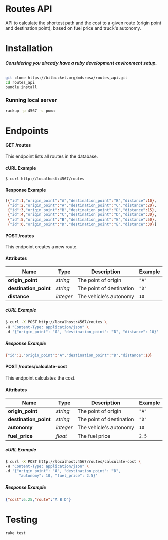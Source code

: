 # Routes API

API to calculate the shortest path and the cost to a given route (origin point and destination point), based on fuel price and truck's autonomy.

# Installation
###### **Considering you already have a ruby development environment setup.**

```bash
git clone https://bitbucket.org/mdsrosa/routes_api.git
cd routes_api
bundle install
```

### Running local server
```bash
rackup -p 4567 -s puma
```

# Endpoints

#### GET /routes

This endpoint lists all routes in the database.

#### cURL Example

```bash
$ curl http://localhost:4567/routes
```
#### Response Example
```bash
[{"id":1,"origin_point":"A","destination_point":"B","distance":10},
 {"id":2,"origin_point":"A","destination_point":"C","distance":20},
 {"id":3,"origin_point":"B","destination_point":"D","distance":15},
 {"id":4,"origin_point":"C","destination_point":"D","distance":30},
 {"id":5,"origin_point":"B","destination_point":"E","distance":50},
 {"id":6,"origin_point":"D","destination_point":"E","distance":30}]
```

#### POST /routes
This endpoint creates a new route.

#### Attributes

Name            | Type | Description | Example
----------------|------|------------ |--------
**origin_point**| _string_ | The point of origin| `"A"`
**destination_point**| _string_ | The point of destination| `"D"`
**distance**| _integer_ |The vehicle's autonomy| `10`

##### cURL Example
```bash
$ curl -X POST http://localhost:4567/routes \
-H "Content-Type: application/json" \
-d '{"origin_point": "A", "destination_point": "D", "distance": 10}'
```

##### Response Example
```bash
{"id":1,"origin_point":"A","destination_point":"D","distance":10}
```

#### POST /routes/calculate-cost

This endpoint calculates the cost.

#### Attributes

Name            | Type | Description | Example
----------------|------|------------ |--------
**origin_point**| _string_ | The point of origin| `"A"`
**destination_point**| _string_ | The point of destination| `"D"`
**autonomy**| _integer_ |The vehicle's autonomy| `10`
**fuel_price**| _float_ |The fuel price|`2.5`

##### cURL Example
```bash
$ curl -X POST http://localhost:4567/routes/calculate-cost \
-H "Content-Type: application/json" \
-d '{"origin_point": "A", "destination_point": "D", 
	  "autonomy": 10, "fuel_price": 2.5}'
```
##### Response Example
```json
{"cost":6.25,"route":"A B D"}
```


# Testing
```bash
rake test
```